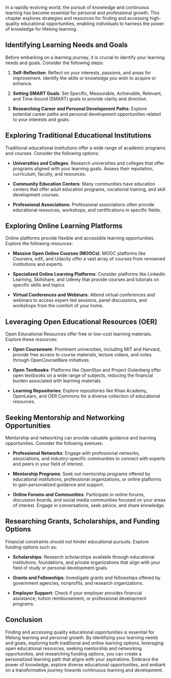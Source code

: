
In a rapidly evolving world, the pursuit of knowledge and continuous learning has become essential for personal and professional growth. This chapter explores strategies and resources for finding and accessing high-quality educational opportunities, enabling individuals to harness the power of knowledge for lifelong learning.

Identifying Learning Needs and Goals
------------------------------------

Before embarking on a learning journey, it is crucial to identify your learning needs and goals. Consider the following steps:

1. **Self-Reflection**: Reflect on your interests, passions, and areas for improvement. Identify the skills or knowledge you wish to acquire or enhance.

2. **Setting SMART Goals**: Set Specific, Measurable, Achievable, Relevant, and Time-bound (SMART) goals to provide clarity and direction.

3. **Researching Career and Personal Development Paths**: Explore potential career paths and personal development opportunities related to your interests and goals.

Exploring Traditional Educational Institutions
----------------------------------------------

Traditional educational institutions offer a wide range of academic programs and courses. Consider the following options:

* **Universities and Colleges**: Research universities and colleges that offer programs aligned with your learning goals. Assess their reputation, curriculum, faculty, and resources.

* **Community Education Centers**: Many communities have education centers that offer adult education programs, vocational training, and skill development courses.

* **Professional Associations**: Professional associations often provide educational resources, workshops, and certifications in specific fields.

Exploring Online Learning Platforms
-----------------------------------

Online platforms provide flexible and accessible learning opportunities. Explore the following resources:

* **Massive Open Online Courses (MOOCs)**: MOOC platforms like Coursera, edX, and Udacity offer a vast array of courses from renowned institutions and experts.

* **Specialized Online Learning Platforms**: Consider platforms like LinkedIn Learning, Skillshare, and Udemy that provide courses and tutorials on specific skills and topics.

* **Virtual Conferences and Webinars**: Attend virtual conferences and webinars to access expert-led sessions, panel discussions, and workshops from the comfort of your home.

Leveraging Open Educational Resources (OER)
-------------------------------------------

Open Educational Resources offer free or low-cost learning materials. Explore these resources:

* **Open Courseware**: Prominent universities, including MIT and Harvard, provide free access to course materials, lecture videos, and notes through OpenCourseWare initiatives.

* **Open Textbooks**: Platforms like OpenStax and Project Gutenberg offer open textbooks on a wide range of subjects, reducing the financial burden associated with learning materials.

* **Learning Repositories**: Explore repositories like Khan Academy, OpenLearn, and OER Commons for a diverse collection of educational resources.

Seeking Mentorship and Networking Opportunities
-----------------------------------------------

Mentorship and networking can provide valuable guidance and learning opportunities. Consider the following avenues:

* **Professional Networks**: Engage with professional networks, associations, and industry-specific communities to connect with experts and peers in your field of interest.

* **Mentorship Programs**: Seek out mentorship programs offered by educational institutions, professional organizations, or online platforms to gain personalized guidance and support.

* **Online Forums and Communities**: Participate in online forums, discussion boards, and social media communities focused on your areas of interest. Engage in conversations, seek advice, and share knowledge.

Researching Grants, Scholarships, and Funding Options
-----------------------------------------------------

Financial constraints should not hinder educational pursuits. Explore funding options such as:

* **Scholarships**: Research scholarships available through educational institutions, foundations, and private organizations that align with your field of study or personal development goals.

* **Grants and Fellowships**: Investigate grants and fellowships offered by government agencies, nonprofits, and research organizations.

* **Employer Support**: Check if your employer provides financial assistance, tuition reimbursement, or professional development programs.

Conclusion
----------

Finding and accessing quality educational opportunities is essential for lifelong learning and personal growth. By identifying your learning needs and goals, exploring both traditional and online learning options, leveraging open educational resources, seeking mentorship and networking opportunities, and researching funding options, you can create a personalized learning path that aligns with your aspirations. Embrace the power of knowledge, explore diverse educational opportunities, and embark on a transformative journey towards continuous learning and development.
